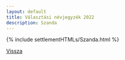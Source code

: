 ```yaml
---
layout: default
title: Választási névjegyzék 2022
description: Szanda
---
```


{% include settlementHTMLs/Szanda.html %}

[Vissza](./)
